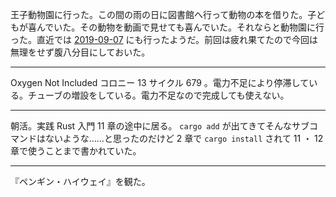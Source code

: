 王子動物園に行った。この間の雨の日に図書館へ行って動物の本を借りた。子どもが喜んでいた。その動物を動画で見せても喜んでいた。それならと動物園に行った。直近では [2019-09-07][] にも行ったようだ。前回は疲れ果てたので今回は無理をせず腹八分目にしておいた。

---

Oxygen Not Included コロニー 13 サイクル 679 。電力不足により停滞している。チューブの増設をしている。電力不足なので完成しても使えない。

---

朝活。実践 Rust 入門 11 章の途中に居る。 `cargo add` が出てきてそんなサブコマンドはないような……と思ったのだけど 2 章で `cargo install` されて 11 ・ 12 章で使うことまで書かれていた。

---

『ペンギン・ハイウェイ』を観た。

[2019-09-07]: https://blog.bouzuya.net/2019/09/07/
